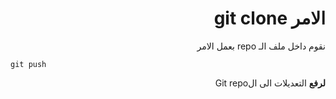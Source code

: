 <div dir=rtl>

# الامر git clone

نقوم داخل ملف الـ repo بعمل الامر <br/>

</div>

`git push` <br/>

<div dir=rtl>

**لرفع** التعديلات الى الGit repo

</div>
